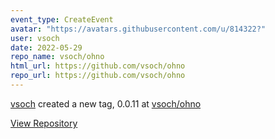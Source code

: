 ```yaml
---
event_type: CreateEvent
avatar: "https://avatars.githubusercontent.com/u/814322?"
user: vsoch
date: 2022-05-29
repo_name: vsoch/ohno
html_url: https://github.com/vsoch/ohno
repo_url: https://github.com/vsoch/ohno
---
```


<a href='https://github.com/vsoch' target='_blank'>vsoch</a> created a new tag, 0.0.11 at <a href='https://github.com/vsoch/ohno' target='_blank'>vsoch/ohno</a>

<a href='https://github.com/vsoch/ohno' target='_blank'>View Repository</a>